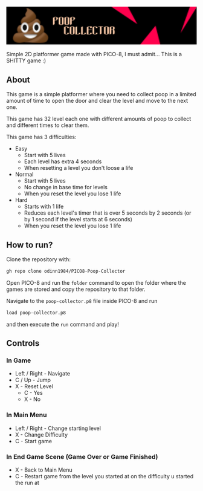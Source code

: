 ![alt Poop Collector](https://raw.githubusercontent.com/odinn1984/PICO8-Poop-Collector/main/assets/banners/PoopCollectorLogo%202000x400.png?raw=true)

Simple 2D platformer game made with PICO-8, I must admit... This is a SHITTY game :)

## About
This game is a simple platformer where you need to collect poop in a limited amount of time to open the door and clear the level and move to the next one.

This game has 32 level each one with different amounts of poop to collect and different times to clear them.

This game has 3 difficulties:
* Easy
  * Start with 5 lives
  * Each level has extra 4 seconds
  * When resetting a level you don't loose a life
* Normal
  * Start with 5 lives
  * No change in base time for levels
  * When you reset the level you lose 1 life
* Hard
  * Starts with 1 life
  * Reduces each level's timer that is over 5 seconds by 2 seconds (or by 1 second if the level starts at 6 seconds)
  * When you reset the level you lose 1 life

## How to run?
Clone the repository with:
```bash
gh repo clone odinn1984/PICO8-Poop-Collector
```

Open PICO-8 and run the `folder` command to open the folder where the games are stored and copy the repository to that folder.

Navigate to the `poop-collector.p8` file inside PICO-8 and run
```bash
load poop-collector.p8
```
and then execute the `run` command and play!

## Controls

### In Game
* Left / Right - Navigate
* C / Up - Jump
* X - Reset Level
  * C - Yes
  * X - No

### In Main Menu
* Left / Right - Change starting level
* X - Change Difficulty
* C - Start game

### In End Game Scene (Game Over or Game Finished)
* X - Back to Main Menu
* C - Restart game from the level you started at on the difficulty u started the run at
